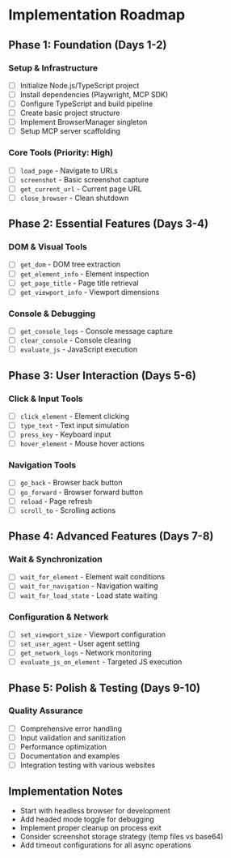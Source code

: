# Implementation Roadmap

## Phase 1: Foundation (Days 1-2)
### Setup & Infrastructure
- [ ] Initialize Node.js/TypeScript project
- [ ] Install dependencies (Playwright, MCP SDK)
- [ ] Configure TypeScript and build pipeline
- [ ] Create basic project structure
- [ ] Implement BrowserManager singleton
- [ ] Setup MCP server scaffolding

### Core Tools (Priority: High)
- [ ] `load_page` - Navigate to URLs
- [ ] `screenshot` - Basic screenshot capture
- [ ] `get_current_url` - Current page URL
- [ ] `close_browser` - Clean shutdown

## Phase 2: Essential Features (Days 3-4)
### DOM & Visual Tools
- [ ] `get_dom` - DOM tree extraction
- [ ] `get_element_info` - Element inspection
- [ ] `get_page_title` - Page title retrieval
- [ ] `get_viewport_info` - Viewport dimensions

### Console & Debugging
- [ ] `get_console_logs` - Console message capture
- [ ] `clear_console` - Console clearing
- [ ] `evaluate_js` - JavaScript execution

## Phase 3: User Interaction (Days 5-6)
### Click & Input Tools
- [ ] `click_element` - Element clicking
- [ ] `type_text` - Text input simulation
- [ ] `press_key` - Keyboard input
- [ ] `hover_element` - Mouse hover actions

### Navigation Tools
- [ ] `go_back` - Browser back button
- [ ] `go_forward` - Browser forward button  
- [ ] `reload` - Page refresh
- [ ] `scroll_to` - Scrolling actions

## Phase 4: Advanced Features (Days 7-8)
### Wait & Synchronization
- [ ] `wait_for_element` - Element wait conditions
- [ ] `wait_for_navigation` - Navigation waiting
- [ ] `wait_for_load_state` - Load state waiting

### Configuration & Network
- [ ] `set_viewport_size` - Viewport configuration
- [ ] `set_user_agent` - User agent setting
- [ ] `get_network_logs` - Network monitoring
- [ ] `evaluate_js_on_element` - Targeted JS execution

## Phase 5: Polish & Testing (Days 9-10)
### Quality Assurance
- [ ] Comprehensive error handling
- [ ] Input validation and sanitization
- [ ] Performance optimization
- [ ] Documentation and examples
- [ ] Integration testing with various websites

## Implementation Notes
- Start with headless browser for development
- Add headed mode toggle for debugging
- Implement proper cleanup on process exit
- Consider screenshot storage strategy (temp files vs base64)
- Add timeout configurations for all async operations